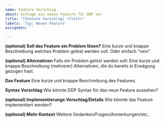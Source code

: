 ```yaml
---
name: Feature Vorschlag
about: Schlage ein neues Feature für DDP vor
title: "[Feature Vorschlag] <Titel>"
labels: 'Typ: Neues Feature'
assignees: ''

---
```


**(optional) Soll das Feature ein Problem lösen?**
Eine kurze und knappe Beschreibung welches Problem gelöst werden soll.
Oder einfach "nein".

**(optional) Alternativen**
Falls ein Problem gelöst werden soll:
Eine kurze und knappe Beschreibung (mehrerer) Alternativen, die du bereits in Erwägung gezogen hast.

**Das Feature**
Eine kurze und knappe Beschreibung des Features.

**Syntax Vorschlag**
Wie könnte DDP Syntax für das neue Feature aussehen?

**(optional) Implementierungs Vorschlag/Details**
Wie könnte das Feature implementiert werden?

**(optional) Mehr Kontext**
Weitere Gedanken/Fragen/Anmerkungen/etc..

